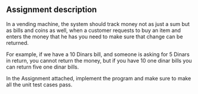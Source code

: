 ## Assignment description

In a vending machine, the system should track money not as just a sum but as bills and coins as well, when a customer requests to buy an item and enters the money that he has you need to make sure that change can be returned.

For example, if we have a 10 Dinars bill, and someone is asking for 5 Dinars in return, you cannot return the money, but if you have 10 one dinar bills you can return five one dinar bills.

In the Assignment attached, implement the program and make sure to make all the unit test cases pass.
